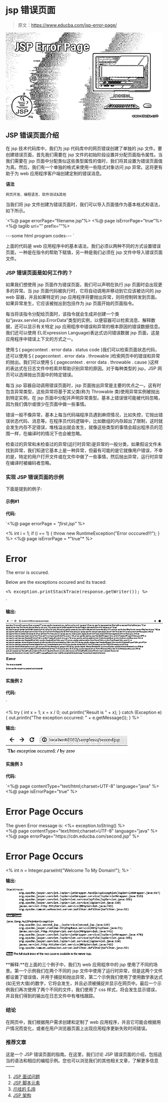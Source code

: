 # jsp 错误页面

> 原文：<https://www.educba.com/jsp-error-page/>

![JSP Error Page](img/019c7e3b3c282634557b8a30c5fa66e5.png)



## JSP 错误页面介绍

在 jsp 技术代码库中，我们为 jsp 代码库中的网页错误创建了单独的 jsp 文件。要创建错误页面，首先我们需要在 jsp 文件的初始阶段设置并分配页面指令属性。当我们需要在 jsp 页面中分配类似这些类型属性的值时，我们将其设置为错误页面值为真。然后，我们有一个单独的格式来使用一些隐式对象访问 jsp 异常。这将更有助于为 web 应用程序客户端创建定制的错误消息。

**语法**

<small>网页开发、编程语言、软件测试&其他</small>

当我们将 jsp 文件创建为错误页面时，我们可以导入页面值作为基本格式和语法，如下所示。

`<%@ page errorPage=”filename.jsp”%>
<%@ page isErrorPage=”true”%>
<%@ taglib uri=”” prefix=””%>
<html>
<body>
---some html program codes---
</body>
</html>`

上面的代码是 web 应用程序中的基本语法，我们必须以两种不同的方式设置错误页面，一种是在指令的帮助下赋值，另一种是我们必须在 jsp 文件中导入错误页面文件。

### JSP 错误页面是如何工作的？

如果我们想使用 jsp 页面作为错误页面，我们可以声明在执行 jsp 页面时会出现更多的异常。当 jsp 页面代码被执行时，它将自动调用并移动到它应该被访问的 jsp web 容器，并且如果特定的 jsp 应用程序将要抛出异常，则将控制转发到页面。如果异常发生，它应该被抛出到包括作为 jsp 页面开始的页面指令。

每当将该指令分配给页面时，该指令就会生成并创建一个类似“javax.servlet.jsp.ErrorData”类型的实例，以便容器可以检索消息、解释数据，还可以显示有关特定 jsp 应用程序中错误和异常的根本原因的错误数据信息。我们还可以使用 EL(Expression Language)表达式访问错误数据 jsp 页面，这是应用程序中错误上下文的方式之一。

使用＄{ pagecontext . error data . status code }我们可以检索页面状态代码，还可以使用＄{ pagecontext . error data . throwable }检索网页中的错误和异常的抛出。我们可以使用＄{ pagecontext . error data . throwable . cause }这样的表达式在日志文件中检索并帮助识别异常的原因。对于每种类型的 jsp，JSP 网页可以选择抛出页面中的特定错误。

每当 jsp 容器自动调用错误页面时，jsp 页面抛出异常是主要的优点之一。这有时包含异常类型，这些异常将基于其父类(称为 Throwable 类)使用异常实例被抛出到特定实例，在 jsp 页面中分配并声明异常类型。基本上错误很可能被代码忽略，因为我们偶尔或很少在页面中做一些事情。

错误一般不像异常，基本上每当代码端程序员遇到麻烦情况，比如失控，它抛出错误状态代码、消息等。在程序员代码逻辑中，比如数组的内存超出了限制，这时就会发生内存不足错误，堆栈溢出就会发生，就像这些类型的事情会超出程序员的范围一样，在编译时的情况下也会被忽略。

检查过的异常和未检查过的异常(运行时异常)是异常的一般分类，如果假设文件未找到异常，我们知道它基本上是一种异常，但最有可能的是它就像用户错误，不幸的是，特定的用户打开文件或在文件中做了一些事情，然后抛出异常，运行时异常在编译时被编码者忽略。

### 实现 JSP 错误页面的示例

下面是提到的例子:

#### 示例#1

**代码:**

`<%@ page errorPage = *"first.jsp"* %>
<html>
<head>
<title>Error Handling Example</title>
</head>
<body>
<%
int i = 1;
if (i == 1) {
throw new RuntimeException("Error occcured!!!");
}
%>
</body>
</html>
<%@ page isErrorPage = *"true"* %>
<html>
<head>
<title>Error Page</title>
</head>
<body>
<h1>Error</h1>
<p>The error is occured.</p>
<p>Below are the exceptions occured and its traced: </p>
<pre><% exception.printStackTrace(response.getWriter()); %></pre>
</body>
</html>`

**输出:**

![JSP Error Page - 1](img/a7a8ac25a4ddb3d5f7337ffce32224f7.png)



#### 实施例 2

**代码:**

`<html>
<head>
<title>Second Example</title>
</head>
<body>
<%
try {
int x = 1;
x = x / 0;
out.println("Result is " + x);
}
catch (Exception e) {
out.println("The exception occurred: " + e.getMessage());
}
%>
</body>
</html>`

**输出:**

![JSP Error Page - 2](img/f2948a9353f4a6371af6f3768e552379.png)



#### 实施例 3

**代码:**

`<%@ page contentType="text/html;charset=UTF-8" language="java" %>
<%@ page isErrorPage="true" %>
<!DOCTYPE html>
<html>
<head>
<title>Second Page</title>
</head>
<body>
<h1>Error Page Occurs</h1>
<div style="color: 'green';">
The given Error message is: <%= exception.toString() %>
</div>
</body>
</html>
<%@ page contentType="text/html;charset=UTF-8" language="java" %>
<%@ page errorPage="https://cdn.educba.com/second.jsp" %>
<html>
<head>
<title>First Page</title>
</head>
<body>
<h1>Error Page Occurs</h1>
<%
int n = Integer.parseInt("Welcome To My Domain!");
%>
</body>
</html>`

**输出:**

![JSP Error Page - 3](img/aa1f742f027cc6d9279938b466e2df0e.png)



**解释:**在上面的三个例子中，我们为 web 应用程序中的 jsp 使用了不同的场景。第一个示例我们在两个不同的 jsp 文件中使用了运行时异常，但是这两个文件都设置了错误值，并用于捕捉和抛出异常，第二个示例我们使用了使用数学表达式(如无穷大值)的数字，它将会发生，并且必须被捕捉并显示在网页中。最后一个示例我们再次使用了两个不同的文件，我们使用了 css 样式，将会发生显示错误，并且我们得到的输出在日志文件中有堆栈跟踪。

### 结论

在网页中，我们根据用户需求创建和定制了 web 应用程序，并且它可能会根据用户情况而变化，或者在用户浏览器页面上出现应用程序更新失败时间错误。

### 推荐文章

这是一个 JSP 错误页面的指南。在这里，我们讨论 JSP 错误页面的介绍，包括适当的语法和相应的编程示例。您也可以浏览我们的其他相关文章，了解更多信息——

1.  [JSP 面试问题](https://www.educba.com/jsp-interview-questions/)
2.  [JSP 脚本元素](https://www.educba.com/jsp-scripting-elements/)
3.  [爪哇的 EJB](https://www.educba.com/ejb-in-java/)
4.  [JSP 架构](https://www.educba.com/jsp-architecture/)





